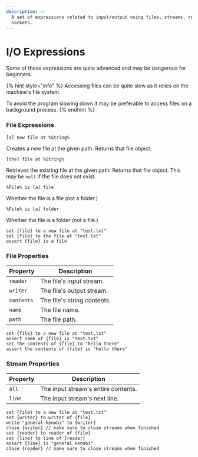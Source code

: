 ```yaml
---
description: >-
  A set of expressions related to input/output using files, streams, readers and
  sockets.
---
```


# I/O Expressions

Some of these expressions are quite advanced and may be dangerous for beginners.

{% hint style="info" %}
Accessing files can be quite slow as it relies on the machine's file system.

To avoid the program slowing down it may be preferable to access files on a background process.
{% endhint %}

### File Expressions

`[a] new file at %String%`

Creates a new file at the given path. Returns that file object.

`[the] file at %String%`

Retrieves the existing file at the given path. Returns that file object. This may be `null` if the file does not exist.

`%File% is [a] file`

Whether the file is a file (not a folder.)

`%File% is [a] folder`

Whether the file is a folder (not a file.)

```clike
set {file} to a new file at "test.txt"
set {file} to the file at "test.txt"
assert {file} is a file
```

### File Properties

| Property   | Description                 |
| ---------- | --------------------------- |
| `reader`   | The file's input stream.    |
| `writer`   | The file's output stream.   |
| `contents` | The file's string contents. |
| `name`     | The file name.              |
| `path`     | The file path.              |

```clike
set {file} to a new file at "test.txt"
assert name of {file} is "test.txt"
set the contents of {file} to "hello there"
assert the contents of {file} is "hello there"
```

### Stream Properties

| Property | Description                         |
| -------- | ----------------------------------- |
| `all`    | The input stream's entire contents. |
| `line`   | The input stream's next line.       |

```clike
set {file} to a new file at "test.txt"
set {writer} to writer of {file}
write "general kenobi" to {writer}
close {writer} // make sure to close streams when finished
set {reader} to reader of {file}
set {line} to line of {reader}
assert {line} is "general kenobi"
close {reader} // make sure to close streams when finished
```
